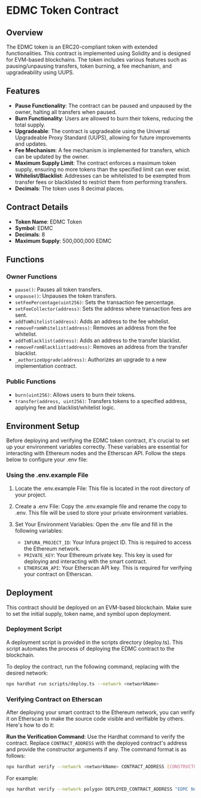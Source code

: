 # EDMC Token Contract

## Overview
The EDMC token is an ERC20-compliant token with extended functionalities. This contract is implemented using Solidity and is designed for EVM-based blockchains. The token includes various features such as pausing/unpausing transfers, token burning, a fee mechanism, and upgradeability using UUPS.

## Features

- **Pause Functionality**: The contract can be paused and unpaused by the owner, halting all transfers when paused.
- **Burn Functionality**: Users are allowed to burn their tokens, reducing the total supply.
- **Upgradeable**: The contract is upgradeable using the Universal Upgradeable Proxy Standard (UUPS), allowing for future improvements and updates.
- **Fee Mechanism**: A fee mechanism is implemented for transfers, which can be updated by the owner.
- **Maximum Supply Limit**: The contract enforces a maximum token supply, ensuring no more tokens than the specified limit can ever exist.
- **Whitelist/Blacklist**: Addresses can be whitelisted to be exempted from transfer fees or blacklisted to restrict them from performing transfers.
- **Decimals**: The token uses 8 decimal places.

## Contract Details

- **Token Name**: EDMC Token
- **Symbol**: EDMC
- **Decimals**: 8
- **Maximum Supply**: 500,000,000 EDMC

## Functions

### Owner Functions
- `pause()`: Pauses all token transfers.
- `unpause()`: Unpauses the token transfers.
- `setFeePercentage(uint256)`: Sets the transaction fee percentage.
- `setFeeCollector(address)`: Sets the address where transaction fees are sent.
- `addToWhitelist(address)`: Adds an address to the fee whitelist.
- `removeFromWhitelist(address)`: Removes an address from the fee whitelist.
- `addToBlacklist(address)`: Adds an address to the transfer blacklist.
- `removeFromBlacklist(address)`: Removes an address from the transfer blacklist.
- `_authorizeUpgrade(address)`: Authorizes an upgrade to a new implementation contract.

### Public Functions
- `burn(uint256)`: Allows users to burn their tokens.
- `transfer(address, uint256)`: Transfers tokens to a specified address, applying fee and blacklist/whitelist logic.

## Environment Setup
Before deploying and verifying the EDMC token contract, it's crucial to set up your environment variables correctly. These variables are essential for interacting with Ethereum nodes and the Etherscan API. Follow the steps below to configure your .env file:

### Using the .env.example File
1. Locate the .env.example File: This file is located in the root directory of your project.

2. Create a .env File: Copy the .env.example file and rename the copy to .env. This file will be used to store your private environment variables.

3. Set Your Environment Variables: Open the .env file and fill in the following variables:

    - `INFURA_PROJECT_ID`: Your Infura project ID. This is required to access the Ethereum network.
    - `PRIVATE_KEY`: Your Ethereum private key. This key is used for deploying and interacting with the smart contract.
    - `ETHERSCAN_API`: Your Etherscan API key. This is required for verifying your contract on Etherscan.

## Deployment

This contract should be deployed on an EVM-based blockchain. Make sure to set the initial supply, token name, and symbol upon deployment.

### Deployment Script
A deployment script is provided in the scripts directory (deploy.ts). This script automates the process of deploying the EDMC contract to the blockchain.

To deploy the contract, run the following command, replacing <networkName> with the desired network:

```bash
npx hardhat run scripts/deploy.ts --network <networkName>
```

### Verifying Contract on Etherscan

After deploying your smart contract to the Ethereum network, you can verify it on Etherscan to make the source code visible and verifiable by others. Here's how to do it:

 **Run the Verification Command**:
   Use the Hardhat command to verify the contract. Replace `CONTRACT_ADDRESS` with the deployed contract's address and provide the constructor arguments if any. The command format is as follows:

   ```bash
   npx hardhat verify --network <networkName> CONTRACT_ADDRESS [CONSTRUCTOR_ARGUMENTS]
   ```

For example:
```bash
npx hardhat verify --network polygon DEPLOYED_CONTRACT_ADDRESS "EDMC Network" "EDMC" "50000000000000000"
```
 